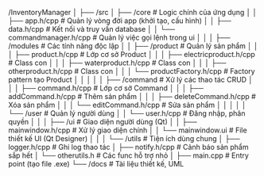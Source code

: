 /InventoryManager
│
├── /src
│   ├── /core                # Logic chính của ứng dụng
│   │   ├── app.h/cpp                   # Quản lý vòng đời app (khởi tạo, cấu hình)
│   │   ├── data.h/cpp                  # Kết nối và truy vấn database
│   │   └── commandmanager.h/cpp        # Quản lý việc gọi lệnh trong ui
│   │
│   ├── /modules             # Các tính năng độc lập
│   │   ├── /product         # Quản lý sản phẩm
│   │   │   ├── product.h/cpp               # Lớp cơ sở Product
│   │   │   ├── electricproduct.h/cpp       # Class con 
│   │   │   ├── waterproduct.h/cpp          # Class con 
│   │   │   ├── otherproduct.h/cpp          # Class con 
│   │   │   └── productFactory.h/cpp        # Factory pattern tạo Product
│   │   │
│   │   ├── /command         # Xử lý các thao tác CRUD
│   │   │   ├── command.h/cpp           # Lớp cơ sở Command
│   │   │   ├── addCommand.h/cpp        # Thêm sản phẩm
│   │   │   ├── deleteCommand.h/cpp     # Xóa sản phẩm
│   │   │   └── editCommand.h/cpp       # Sửa sản phẩm
│   │   │
│   │   └── /user            # Quản lý người dùng
│   │       └── user.h/cpp   # Đăng nhập, phân quyền
│   │
│   ├── /ui                  # Giao diện người dùng (Qt)
│   │   ├── mainwindow.h/cpp # Xử lý giao diện chính
│   │   └── mainwindow.ui    # File thiết kế UI (Qt Designer)
│   │
│   └── /utils               # Tiện ích dùng chung
│       ├── logger.h/cpp      # Ghi log thao tác
│       ├── notify.h/cpp      # Cảnh báo sản phẩm sắp hết
│       └── otherutils.h      # Các func hỗ trợ nhỏ
│
├── main.cpp                 # Entry point (tạo file .exe)
└── /docs                    # Tài liệu thiết kế, UML